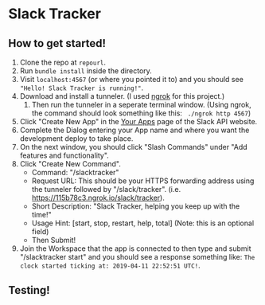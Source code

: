 # Slack Tracker

## How to get started!
1. Clone the repo at `repourl`.
2. Run `bundle install` inside the directory.
3. Visit `localhost:4567` (or where you pointed it to) and you should see `"Hello! Slack Tracker is running!"`.
4. Download and install a tunneler. (I used [ngrok](https://ngrok.com/) for this project.)
   1. Then run the tunneler in a seperate terminal window. (Using ngrok, the command should look something like this: ` ./ngrok http 4567`)
5. Click "Create New App" in the [Your Apps](https://api.slack.com/apps) page of the Slack API website.
6. Complete the Dialog entering your App name and where you want the development deploy to take place.
7. On the next window, you should click "Slash Commands" under "Add features and functionality".
8. Click "Create New Command".
   - Command: "/slacktracker"
   - Request URL: This should be your HTTPS forwarding address using the tunneler followed by "/slack/tracker". (i.e. https://115b78c3.ngrok.io/slack/tracker).
   - Short Description: "Slack Tracker, helping you keep up with the time!"
   - Usage Hint: [start, stop, restart, help, total] (Note: this is an optional field)
   - Then Submit!
9. Join the Workspace that the app is connected to then type and submit "/slacktracker start" and you should see a response something like: `The clock started ticking at: 2019-04-11 22:52:51 UTC!`.

## Testing!

